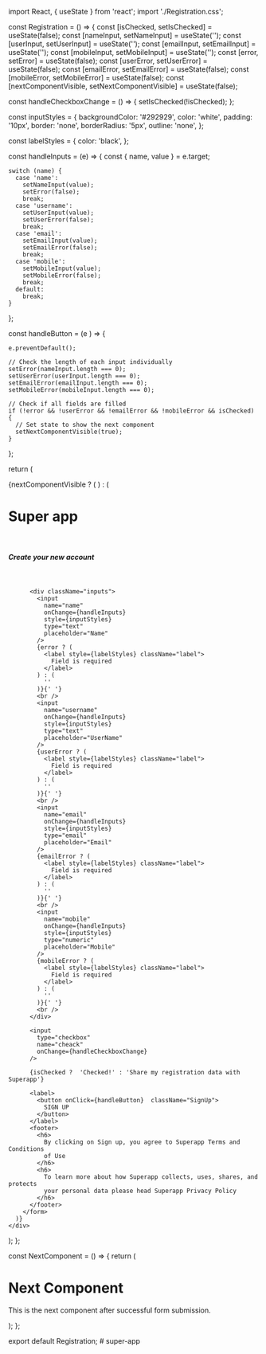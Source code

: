 import React, { useState } from 'react';
import './Registration.css';

const Registration = () => {
  const [isChecked, setIsChecked] = useState(false);
  const [nameInput, setNameInput] = useState('');
  const [userInput, setUserInput] = useState('');
  const [emailInput, setEmailInput] = useState('');
  const [mobileInput, setMobileInput] = useState('');
  const [error, setError] = useState(false);
  const [userError, setUserError] = useState(false);
  const [emailError, setEmailError] = useState(false);
  const [mobileError, setMobileError] = useState(false);
  const [nextComponentVisible, setNextComponentVisible] = useState(false);

  const handleCheckboxChange = () => {
    setIsChecked(!isChecked);
  };

  const inputStyles = {
    backgroundColor: '#292929',
    color: 'white',
    padding: '10px',
    border: 'none',
    borderRadius: '5px',
    outline: 'none',
  };

  const labelStyles = {
    color: 'black',
  };

  const handleInputs = (e) => {
    const { name, value } = e.target;

    switch (name) {
      case 'name':
        setNameInput(value);
        setError(false);
        break;
      case 'username':
        setUserInput(value);
        setUserError(false);
        break;
      case 'email':
        setEmailInput(value);
        setEmailError(false);
        break;
      case 'mobile':
        setMobileInput(value);
        setMobileError(false);
        break;
      default:
        break;
    }
  };
 

  const handleButton = (e ) => {
    
    e.preventDefault();

    // Check the length of each input individually
    setError(nameInput.length === 0);
    setUserError(userInput.length === 0);
    setEmailError(emailInput.length === 0);
    setMobileError(mobileInput.length === 0);

    // Check if all fields are filled
    if (!error && !userError && !emailError && !mobileError && isChecked) {
      // Set state to show the next component
      setNextComponentVisible(true);
    }
  };

  return (
    <div>
      {nextComponentVisible ? (
        <NextComponent />
      ) : (
        <form className="form">
          <h1>Super app</h1>
          <br />
          <h5>Create your new account</h5>
          <br />

          <div className="inputs">
            <input
              name="name"
              onChange={handleInputs}
              style={inputStyles}
              type="text"
              placeholder="Name"
            />
            {error ? (
              <label style={labelStyles} className="label">
                Field is required
              </label>
            ) : (
              ''
            )}{' '}
            <br />
            <input
              name="username"
              onChange={handleInputs}
              style={inputStyles}
              type="text"
              placeholder="UserName"
            />
            {userError ? (
              <label style={labelStyles} className="label">
                Field is required
              </label>
            ) : (
              ''
            )}{' '}
            <br />
            <input
              name="email"
              onChange={handleInputs}
              style={inputStyles}
              type="email"
              placeholder="Email"
            />
            {emailError ? (
              <label style={labelStyles} className="label">
                Field is required
              </label>
            ) : (
              ''
            )}{' '}
            <br />
            <input
              name="mobile"
              onChange={handleInputs}
              style={inputStyles}
              type="numeric"
              placeholder="Mobile"
            />
            {mobileError ? (
              <label style={labelStyles} className="label">
                Field is required
              </label>
            ) : (
              ''
            )}{' '}
            <br />
          </div>

          <input
            type="checkbox"
            name="cheack"
            onChange={handleCheckboxChange}
          />

          {isChecked ?  'Checked!' : 'Share my registration data with Superapp'}

          <label>
            <button onClick={handleButton}  className="SignUp">
              SIGN UP
            </button>
          </label>
          <footer>
            <h6>
              By clicking on Sign up, you agree to Superapp Terms and Conditions
              of Use
            </h6>
            <h6>
              To learn more about how Superapp collects, uses, shares, and protects
              your personal data please head Superapp Privacy Policy
            </h6>
          </footer>
        </form>
      )}
    </div>
  );
};

const NextComponent = () => {
  return (
    <div>
      <h1>Next Component</h1>
      <p>This is the next component after successful form submission.</p>
    </div>
  );
};

export default Registration;
#   s u p e r - a p p  
 
